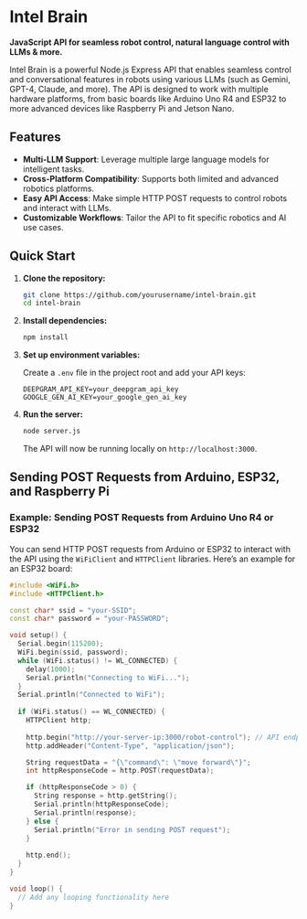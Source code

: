 # Intel Brain

**JavaScript API for seamless robot control, natural language control with LLMs & more.**

Intel Brain is a powerful Node.js Express API that enables seamless control and conversational features in robots using various LLMs (such as Gemini, GPT-4, Claude, and more). The API is designed to work with multiple hardware platforms, from basic boards like Arduino Uno R4 and ESP32 to more advanced devices like Raspberry Pi and Jetson Nano.

## Features
- **Multi-LLM Support**: Leverage multiple large language models for intelligent tasks.
- **Cross-Platform Compatibility**: Supports both limited and advanced robotics platforms.
- **Easy API Access**: Make simple HTTP POST requests to control robots and interact with LLMs.
- **Customizable Workflows**: Tailor the API to fit specific robotics and AI use cases.

## Quick Start

1. **Clone the repository:**

    ```bash
    git clone https://github.com/yourusername/intel-brain.git
    cd intel-brain
    ```

2. **Install dependencies:**

    ```bash
    npm install
    ```

3. **Set up environment variables:**

    Create a `.env` file in the project root and add your API keys:

    ```plaintext
    DEEPGRAM_API_KEY=your_deepgram_api_key
    GOOGLE_GEN_AI_KEY=your_google_gen_ai_key
    ```

4. **Run the server:**

    ```bash
    node server.js
    ```

    The API will now be running locally on `http://localhost:3000`.

## Sending POST Requests from Arduino, ESP32, and Raspberry Pi

### Example: Sending POST Requests from Arduino Uno R4 or ESP32

You can send HTTP POST requests from Arduino or ESP32 to interact with the API using the `WiFiClient` and `HTTPClient` libraries. Here’s an example for an ESP32 board:

```cpp
#include <WiFi.h>
#include <HTTPClient.h>

const char* ssid = "your-SSID";
const char* password = "your-PASSWORD";

void setup() {
  Serial.begin(115200);
  WiFi.begin(ssid, password);
  while (WiFi.status() != WL_CONNECTED) {
    delay(1000);
    Serial.println("Connecting to WiFi...");
  }
  Serial.println("Connected to WiFi");
  
  if (WiFi.status() == WL_CONNECTED) {
    HTTPClient http;
    
    http.begin("http://your-server-ip:3000/robot-control"); // API endpoint
    http.addHeader("Content-Type", "application/json");

    String requestData = "{\"command\": \"move forward\"}";
    int httpResponseCode = http.POST(requestData);

    if (httpResponseCode > 0) {
      String response = http.getString();
      Serial.println(httpResponseCode);
      Serial.println(response);
    } else {
      Serial.println("Error in sending POST request");
    }
    
    http.end();
  }
}

void loop() {
  // Add any looping functionality here
}


